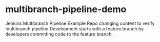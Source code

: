 # multibranch-pipeline-demo
Jenkins Multibranch Pipeline Example Repo
changing content to verify multibranch pipeline
Development starts with a feature branch by developers committing code to the feature branch.
